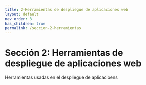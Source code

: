 ```yaml
---
title: 2-Herramientas de despliegue de aplicaciones web
layout: default
nav_order: 3
has_children: true
permalink: /seccion-2-herramientas
---
```


# Sección 2: Herramientas de despliegue de aplicaciones web

Herramientas usadas en el despliegue de aplicacioens
